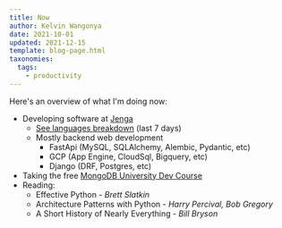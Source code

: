 ```yaml
---
title: Now
author: Kelvin Wangonya
date: 2021-10-01
updated: 2021-12-15
template: blog-page.html
taxonomies:
  tags:
    - productivity
---
```


Here's an overview of what I'm doing now:

- Developing software at [Jenga](https://www.jenga-agency.com/)
  - [See languages breakdown](https://gist.github.com/wangonya/95d21be1d601b7218f25e16d21aaabd2) (last 7 days)
  - Mostly backend web development
    - FastApi (MySQL, SQLAlchemy, Alembic, Pydantic, etc)
    - GCP (App Engine, CloudSql, Bigquery, etc)
    - Django (DRF, Postgres, etc)
- Taking the free [MongoDB University Dev Course](https://university.mongodb.com/learning_paths/developer)
- Reading:
  - Effective Python - _Brett Slatkin_
  - Architecture Patterns with Python - _Harry Percival, Bob Gregory_
  - A Short History of Nearly Everything - _Bill Bryson_
